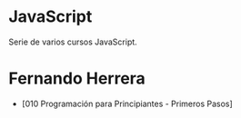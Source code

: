 # JavaScript
Serie de varios cursos JavaScript.

# Fernando Herrera

* [010 Programación para Principiantes - Primeros Pasos]
